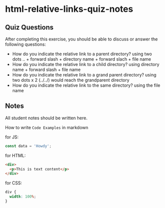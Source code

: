 # html-relative-links-quiz-notes

## Quiz Questions

After completing this exercise, you should be able to discuss or answer the following questions:

- How do you indicate the relative link to a parent directory?
  using two dots .. + forward slash + directory name + forward slach + file name
- How do you indicate the relative link to a child directory?
  using directory name + forward slash + file name
- How do you indicate the relative link to a grand parent directory?
  using two dots x 2 (../../) would reach the grandparent directory
- How do you indicate the relative link to the same directory?
  using the file name

## Notes

All student notes should be written here.

How to write `Code Examples` in markdown

for JS:

```javascript
const data = 'Howdy';
```

for HTML:

```html
<div>
  <p>This is text content</p>
</div>
```

for CSS:

```css
div {
  width: 100%;
}
```

